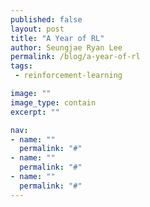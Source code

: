 ```yaml
---
published: false
layout: post
title: "A Year of RL"
author: Seungjae Ryan Lee
permalink: /blog/a-year-of-rl
tags:
 - reinforcement-learning

image: ""
image_type: contain
excerpt: ""

nav:
- name: ""
  permalink: "#"
- name: ""
  permalink: "#"
- name: ""
  permalink: "#"
---
```

